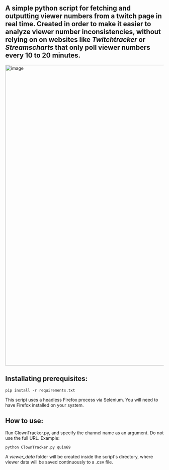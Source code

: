## A simple python script for fetching and outputting viewer numbers from a twitch page in real time. Created in order to make it easier to analyze viewer number inconsistencies, without relying on on websites like _Twitchtracker_ or _Streamscharts_ that only poll viewer numbers every 10 to 20 minutes.

<img width="2487" height="956" alt="image" src="https://github.com/user-attachments/assets/77062ccc-f292-44d1-8842-e8422ddae987" />

## Installating prerequisites:
```
pip install -r requirements.txt
```
This script uses a headless Firefox process via Selenium. You will need to have Firefox installed on your system.

## How to use:
Run ClownTracker.py, and specify the channel name as an argument. Do not use the full URL. Example:
```
python ClownTracker.py quin69
```
A _viewer_data_ folder will be created inside the script's directory, where viewer data will be saved continuously to a .csv file.

